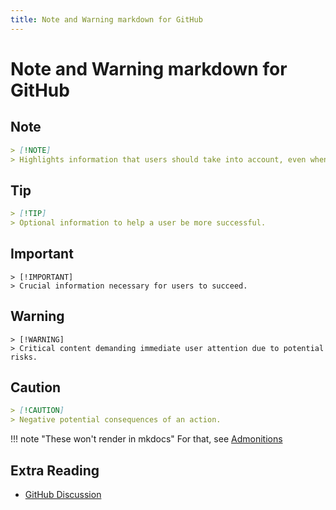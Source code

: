 ```yaml
---
title: Note and Warning markdown for GitHub
---
```


# Note and Warning markdown for GitHub

## Note

```markdown
> [!NOTE]
> Highlights information that users should take into account, even when skimming.
```

## Tip

```markdown
> [!TIP]
> Optional information to help a user be more successful.
```

## Important

```
> [!IMPORTANT]
> Crucial information necessary for users to succeed.
```

## Warning

```
> [!WARNING]
> Critical content demanding immediate user attention due to potential risks.
```

## Caution

```markdown
> [!CAUTION]
> Negative potential consequences of an action.
```

!!! note "These won't render in mkdocs"
    For that, see [Admonitions](https://squidfunk.github.io/mkdocs-material/reference/admonitions/)

## Extra Reading

* [GitHub Discussion](https://github.com/orgs/community/discussions/16925)
